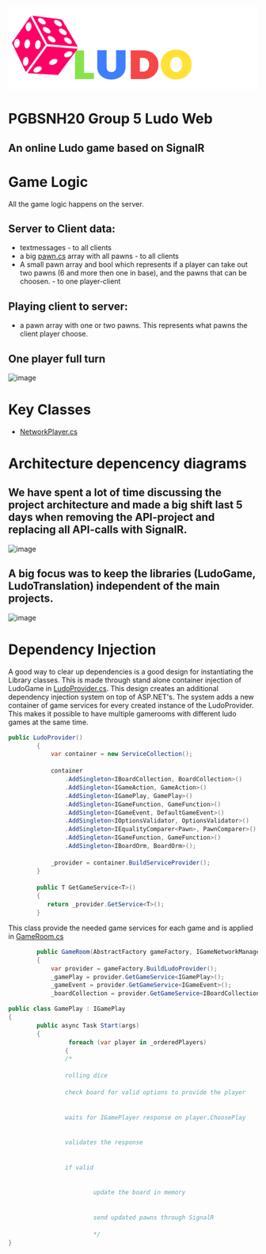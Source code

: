![Logo](/Documentation/LudoBanner_NoShadow.png)

# PGBSNH20 Group 5 Ludo Web
## An online Ludo game based on SignalR


# Game Logic
All the game logic happens on the server.
## Server to Client data:
- textmessages - to all clients
- a big [pawn.cs](https://github.com/PGBSNH20/ludo-v2-group-g5_albin-robin/blob/main/Source/LudoGame/GameEngine/Classes/Pawn.cs) array with all pawns - to all clients
- A small pawn array and bool which represents if a player can take out two pawns (6 and more then one in base), and the pawns that can be choosen. - to one player-client
## Playing client to server:
- a pawn array with one or two pawns. This represents what pawns the client player choose.
## One player full turn
![image](https://user-images.githubusercontent.com/63591629/120044458-2fdcb280-c00e-11eb-907d-2468e1eb94c2.png)

# Key Classes
- [NetworkPlayer.cs](https://github.com/PGBSNH20/ludo-v2-group-g5_albin-robin/blob/main/Source/LudoWeb/GameClasses/GameNetworkManager.cs)

# Architecture depencency diagrams
## We have spent a lot of time discussing the project architecture and made a big shift last 5 days when removing the API-project and replacing all API-calls with SignalR.
![image](https://user-images.githubusercontent.com/63591629/120038766-0dde3280-c004-11eb-9ae9-acc219e9d768.png)
## A big focus was to keep the libraries (LudoGame, LudoTranslation) independent of the main projects.
![image](https://user-images.githubusercontent.com/63591629/120039244-dae86e80-c004-11eb-8ce8-41c00366694f.png)

# Dependency Injection
A good way to clear up dependencies is a good design for instantiating the Library classes. This is made through stand alone container injection of LudoGame in [LudoProvider.cs](https://github.com/PGBSNH20/ludo-v2-group-g5_albin-robin/blob/main/Source/LudoGame/GameEngine/Configuration/LudoProvider.cs).
This design creates an additional dependency injection system on top of ASP.NET's. The system adds a new container of game services for every created instance of the LudoProvider. This makes it possible to have multiple gamerooms with different ludo games at the same time.
```csharp
public LudoProvider()
        {
            var container = new ServiceCollection();

            container
                .AddSingleton<IBoardCollection, BoardCollection>()
                .AddSingleton<IGameAction, GameAction>()
                .AddSingleton<IGamePlay, GamePlay>()
                .AddSingleton<IGameFunction, GameFunction>()
                .AddSingleton<IGameEvent, DefaultGameEvent>()
                .AddSingleton<IOptionsValidator, OptionsValidator>()
                .AddSingleton<IEqualityComparer<Pawn>, PawnComparer>()
                .AddSingleton<IGameFunction, GameFunction>()
                .AddSingleton<IBoardOrm, BoardOrm>();

            _provider = container.BuildServiceProvider();
        }

        public T GetGameService<T>()
        {
           return _provider.GetService<T>();
        }
```
This class provide the needed game services for each game and is applied in [GameRoom.cs](https://github.com/PGBSNH20/ludo-v2-group-g5_albin-robin/blob/main/Source/LudoWeb/GameClasses/GameRoom.cs)
```csharp
        public GameRoom(AbstractFactory gameFactory, IGameNetworkManager manager, string gameId, LudoNetworkFactory factory)
        {
            var provider = gameFactory.BuildLudoProvider();
            _gamePlay = provider.GetGameService<IGamePlay>();
            _gameEvent = provider.GetGameService<IGameEvent>();
            _boardCollection = provider.GetGameService<IBoardCollection>();
```
```csharp
public class GamePlay : IGamePlay
{
        public async Task Start(args)
        {
                 foreach (var player in _orderedPlayers)
                {
                /*

                rolling dice

                check board for valid options to provide the player


                waits for IGamePlayer response on player.ChoosePlay


                validates the response


                if valid


                        update the board in memory


                        send updated pawns through SignalR

                        */
}
```

